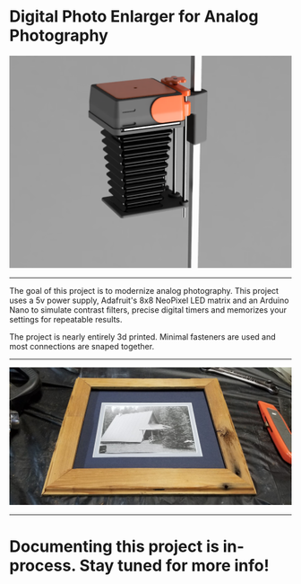 # Digital Photo Enlarger for Analog Photography

<img src="assets/55e24b79-34ed-46c7-b771-a67ffea6192c.PNG" alt="drawing" width="600"/>

----

The goal of this project is to modernize analog photography. This project uses a 5v power supply, Adafruit's 8x8 NeoPixel LED matrix and an Arduino Nano to simulate contrast filters, precise digital timers and memorizes your settings for repeatable results. 

The project is nearly entirely 3d printed. Minimal fasteners are used and most connections are snaped together.

----

<img src="assets/Completed_Photo.jpg" alt="Completed Photo" width="600"/>


----
# Documenting this project is in-process. Stay tuned for more info!